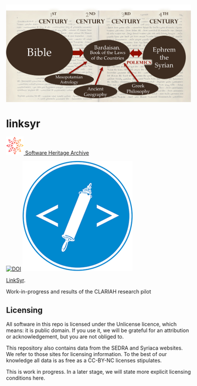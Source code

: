 ![logo](images/linksyr.png)

# linksyr
[![sha](sha.png) Software Heritage Archive](https://archive.softwareheritage.org/browse/origin/https://github.com/ETCBC/linksyr/)

[![DOI](https://zenodo.org/badge/120422030.svg)](https://doi.org/10.5281/zenodo.3378550)
[![etcbc](images/etcbc.png)](http://www.etcbc.nl)

[LinkSyr](https://www.clariah.nl/projecten/research-pilots/linksyr/linksyr).

Work-in-progress and results of the CLARIAH research pilot

## Licensing

All software in this repo is licensed under the Unlicense licence, which means: it is public domain.
If you use it, we will be grateful for an attribution or acknowledgement, but you are not obliged to.

This repository also contains data from the SEDRA and Syriaca websites.
We refer to those sites for licensing information.
To the best of our knowledge all data is as free as a CC-BY-NC licenses stipulates.

This is work in progress.
In a later stage, we will state more explicit licensing conditions here.
